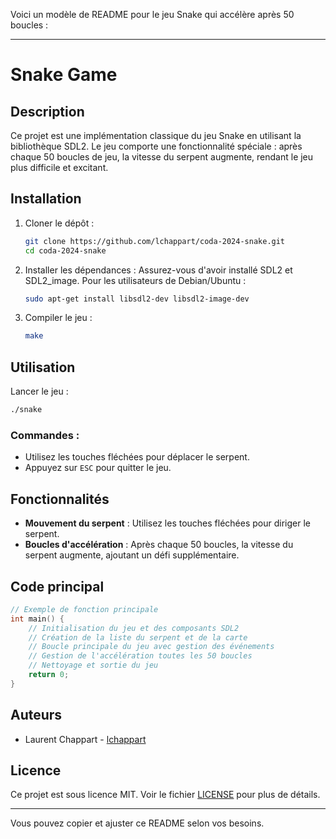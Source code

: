 Voici un modèle de README pour le jeu Snake qui accélère après 50 boucles :

---

# Snake Game

## Description

Ce projet est une implémentation classique du jeu Snake en utilisant la bibliothèque SDL2. Le jeu comporte une fonctionnalité spéciale : après chaque 50 boucles de jeu, la vitesse du serpent augmente, rendant le jeu plus difficile et excitant.

## Installation

1. Cloner le dépôt :
    ```sh
    git clone https://github.com/lchappart/coda-2024-snake.git
    cd coda-2024-snake
    ```

2. Installer les dépendances : Assurez-vous d'avoir installé SDL2 et SDL2_image. Pour les utilisateurs de Debian/Ubuntu :
    ```sh
    sudo apt-get install libsdl2-dev libsdl2-image-dev
    ```

3. Compiler le jeu :
    ```sh
    make
    ```

## Utilisation

Lancer le jeu :
```sh
./snake
```

### Commandes :
- Utilisez les touches fléchées pour déplacer le serpent.
- Appuyez sur `ESC` pour quitter le jeu.

## Fonctionnalités

- **Mouvement du serpent** : Utilisez les touches fléchées pour diriger le serpent.
- **Boucles d'accélération** : Après chaque 50 boucles, la vitesse du serpent augmente, ajoutant un défi supplémentaire.

## Code principal

```c
// Exemple de fonction principale
int main() {
    // Initialisation du jeu et des composants SDL2
    // Création de la liste du serpent et de la carte
    // Boucle principale du jeu avec gestion des événements
    // Gestion de l'accélération toutes les 50 boucles
    // Nettoyage et sortie du jeu
    return 0;
}
```

## Auteurs

- Laurent Chappart - [lchappart](https://github.com/lchappart)

## Licence

Ce projet est sous licence MIT. Voir le fichier [LICENSE](./LICENSE) pour plus de détails.

---

Vous pouvez copier et ajuster ce README selon vos besoins.
